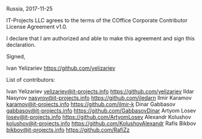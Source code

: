 Russia, 2017-11-25

IT-Projects LLC agrees to the terms of the COffice Corporate Contributor License
Agreement v1.0.

I declare that I am authorized and able to make this agreement and sign this
declaration.

Signed,

Ivan Yelizariev https://github.com/yelizariev

List of contributors:

Ivan Yelizariev yelizariev@it-projects.info https://github.com/yelizariev
Ildar Nasyrov nasyrov@it-projects.info https://github.com/iledarn
Ilmir Karamov karamov@it-projects.info https://github.com/ilmir-k
Dinar Gabbasov gabbasov@it-projects.info https://github.com/GabbasovDinar
Artyom Losev losev@it-projects.info https://github.com/ArtyomLosev
Alexandr Kolushov kolushov@it-projects.info https://github.com/KolushovAlexandr
Rafis Bikbov bikbov@it-projects.info https://github.com/RafiZz
